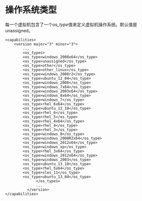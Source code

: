 # 操作系统类型

每一个虚拟机包含了一个*os\_type*值来定义虚拟机操作系统。默认值是unassigned。

             
    <capabilities>
        <version major="3" minor="3">
            ...
            <os_types>
            <os_type>windows_2008x64</os_type>
            <os_type>unassigned</os_type>
            <os_type>other</os_type>
            <os_type>other_linux</os_type>
            <os_type>windows_2008r2</os_type>
            <os_type>ubuntu_12_04</os_type>
            <os_type>windows_2008</os_type>
            <os_type>windows_7x64</os_type>
            <os_type>windows_2003x64</os_type>
            <os_type>windows_8x64</os_type>
            <os_type>windows_7</os_type>
            <os_type>rhel_6x64</os_type>
            <os_type>ubuntu_12_10</os_type>
            <os_type>rhel_6</os_type>
            <os_type>rhel_5</os_type>
            <os_type>rhel_4x64</os_type>
            <os_type>rhel_4</os_type>
            <os_type>rhel_3</os_type>
            <os_type>windows_8</os_type>
            <os_type>windows_2008R2x64</os_type>
            <os_type>windows_2012x64</os_type>
            <os_type>windows_xp</os_type>
            <os_type>rhel_3x64</os_type>
            <os_type>windows_2012x64</os_type>
            <os_type>windows_2003</os_type>
            <os_type>ubuntu_13_10</os_type>
            <os_type>rhel_5x64</os_type>
            <os_type>sles_11</os_type>
            <os_type>ubuntu_13_04</os_type>
                  </os_types>
                  ...
              </version>
    </capabilities>
             
          

